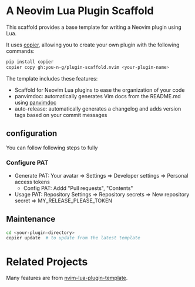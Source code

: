 # A Neovim Lua Plugin Scaffold
This scaffold provides a base template for writing a Neovim plugin using Lua.

It uses [copier](https://github.com/copier-org/copier), allowing you to create your own plugin with the following commands:

```bash
pip install copier
copier copy gh:you-n-g/plugin-scaffold.nvim <your-plugin-name>
```

The template includes these features:
- Scaffold for Neovim Lua plugins to ease the organization of your code
- panvimdoc: automatically generates Vim docs from the README.md using [panvimdoc](https://github.com/kdheepak/panvimdoc)
- auto-release: automatically generates a changelog and adds version tags based on your commit messages

## configuration

You can follow following steps to fully

### Configure PAT

- Generate PAT: Your avatar => Settings => Developer settings => Personal access tokens
  - Config PAT: Addd "Pull requests", "Contents"
- Usage PAT: Repository Settings => Repository secrets => New repository secret => MY_RELEASE_PLEASE_TOKEN


## Maintenance

```bash
cd <your-plugin-directory>
copier update  # to update from the latest template
```


# Related Projects
Many features are from [nvim-lua-plugin-template](https://github.com/ellisonleao/nvim-lua-plugin-template).
